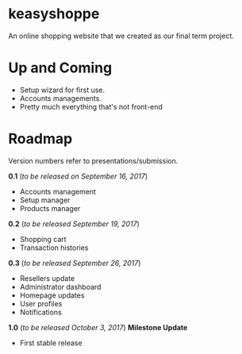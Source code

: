 # keasyshoppe
An online shopping website that we created as our final term project.

# Up and Coming
- Setup wizard for first use.
- Accounts managements.
- Pretty much everything that's not front-end

# Roadmap

Version numbers refer to presentations/submission. 

**0.1** (*to be released on September 16, 2017*)
- Accounts management
- Setup manager
- Products manager

**0.2** (*to be released September 19, 2017*)
- Shopping cart 
- Transaction histories

**0.3** (*to be released September 26, 2017*)
- Resellers update
- Administrator dashboard
- Homepage updates
- User profiles
- Notifications

**1.0** (*to be released October 3, 2017*)
**Milestone Update**
- First stable release
